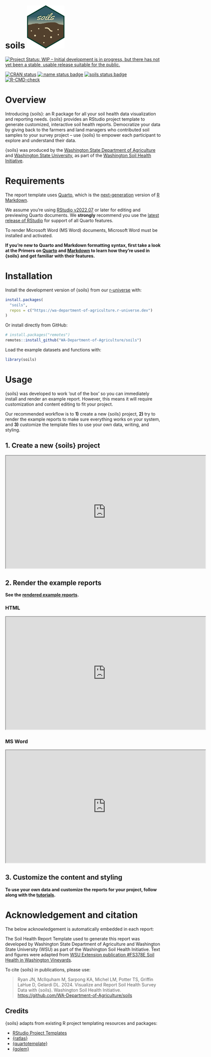 
# soils <a href="https://wa-department-of-agriculture.github.io/soils/"><img src="man/figures/logo.png" data-align="right" height="138" /></a>

<!-- badges: start -->

[![Project Status: WIP – Initial development is in progress, but there
has not yet been a stable, usable release suitable for the
public.](https://www.repostatus.org/badges/latest/wip.svg)](https://www.repostatus.org/#wip)

[![CRAN
status](https://www.r-pkg.org/badges/version/soils)](https://CRAN.R-project.org/package=soils)
[![:name status
badge](https://wa-department-of-agriculture.r-universe.dev/badges/:name)](https://wa-department-of-agriculture.r-universe.dev/)
[![soils status
badge](https://wa-department-of-agriculture.r-universe.dev/badges/soils)](https://wa-department-of-agriculture.r-universe.dev/soils)
[![R-CMD-check](https://github.com/WA-Department-of-Agriculture/soils/actions/workflows/R-CMD-check.yaml/badge.svg)](https://github.com/WA-Department-of-Agriculture/soils/actions/workflows/R-CMD-check.yaml)

<!-- badges: end -->
<style>
.iframe {
  aspect-ratio: 16 / 9;
  width: 100%;
  height: 100%;
}
</style>

# Overview

Introducing {soils}: an R package for all your soil health data
visualization and reporting needs. {soils} provides an RStudio project
template to generate customized, interactive soil health reports.
Democratize your data by giving back to the farmers and land managers
who contributed soil samples to your survey project – use {soils} to
empower each participant to explore and understand their data.

{soils} was produced by the [Washington State Department of
Agriculture](https://agr.wa.gov/departments/land-and-water/natural-resources/soil-health)
and [Washington State University](https://soilhealth.wsu.edu/), as part
of the [Washington Soil Health
Initiative](https://washingtonsoilhealthinitiative.com/).

# Requirements

The report template uses [Quarto](https://quarto.org/docs/get-started/),
which is the
[next-generation](https://quarto.org/docs/faq/rmarkdown.html) version of
[R Markdown](https://quarto.org/docs/faq/rmarkdown.html).

We assume you’re using [RStudio
v2022.07](https://dailies.rstudio.com/version/2022.07.2+576.pro12/) or
later for editing and previewing Quarto documents. We **strongly**
recommend you use the [latest release of
RStudio](https://posit.co/download/rstudio-desktop/) for support of all
Quarto features.

To render Microsoft Word (MS Word) documents, Microsoft Word must be
installed and activated.

**If you’re new to Quarto and Markdown formatting syntax, first take a
look at the Primers on
[Quarto](https://wa-department-of-agriculture.github.io/soils/articles/quarto.html)
and
[Markdown](https://wa-department-of-agriculture.github.io/soils/articles/markdown.html)
to learn how they’re used in {soils} and get familiar with their
features.**

# Installation

Install the development version of {soils} from our
[r-universe](https://wa-department-of-agriculture.r-universe.dev/) with:

``` r
install.packages(
  "soils",
  repos = c("https://wa-department-of-agriculture.r-universe.dev")
)
```

Or install directly from GitHub:

``` r
# install.packages("remotes")
remotes::install_github("WA-Department-of-Agriculture/soils")
```

Load the example datasets and functions with:

``` r
library(soils)
```

# Usage

{soils} was developed to work ‘out of the box’ so you can immediately
install and render an example report. However, this means it will
require customization and content editing to fit your project.

Our recommended workflow is to **1)** create a new {soils} project,
**2)** try to render the example reports to make sure everything works
on your system, and **3)** customize the template files to use your own
data, writing, and styling.

## 1. Create a new {soils} project

<iframe src="https://drive.google.com/file/d/1My0E5fq5HipvCFCRQyQ4DBmbnqt5KlwV/preview" width="640" height="360" allow="autoplay; fullscreen;">
</iframe>

## 2. Render the example reports

**See the [rendered example
reports](https://wa-department-of-agriculture.github.io/soils/articles/examples.html).**

### HTML

<iframe src="https://drive.google.com/file/d/1qlU0w2EN7nzoH2OGzRWEqhan-g9dVh7e/preview" width="640" height="360" allow="autoplay; fullscreen;">
</iframe>

### MS Word

<iframe src="https://drive.google.com/file/d/1F6PfWzODkTq0j5cVSwagcUMTXkCMhrIr/preview" width="640" height="360" allow="autoplay;fullscreen;">
</iframe>

## 3. Customize the content and styling

**To use your own data and customize the reports for your project,
follow along with the
[tutorials](https://wa-department-of-agriculture.github.io/soils/articles/index.html).**

# Acknowledgement and citation

The below acknowledgement is automatically embedded in each report:

The Soil Health Report Template used to generate this report was
developed by Washington State Department of Agriculture and Washington
State University (WSU) as part of the Washington Soil Health Initiative.
Text and figures were adapted from [WSU Extension publication \#FS378E
Soil Health in Washington
Vineyards](https://pubs.extension.wsu.edu/soil-health-in-washington-vineyards "WSU Extension publication").

To cite {soils} in publications, please use:

> Ryan JN, McIlquham M, Sarpong KA, Michel LM, Potter TS, Griffin LaHue
> D, Gelardi DL. 2024. Visualize and Report Soil Health Survey Data with
> {soils}. Washington Soil Health Initiative.
> <https://github.com/WA-Department-of-Agriculture/soils>

## Credits

{soils} adapts from existing R project templating resources and
packages:

- [RStudio Project
  Templates](https://rstudio.github.io/rstudio-extensions/rstudio_project_templates.html)
- [{ratlas}](https://github.com/atlas-aai/ratlas)
- [{quartotemplate}](https://github.com/Pecners/quartotemplate)
- [{golem}](https://github.com/ThinkR-open/golem/)
